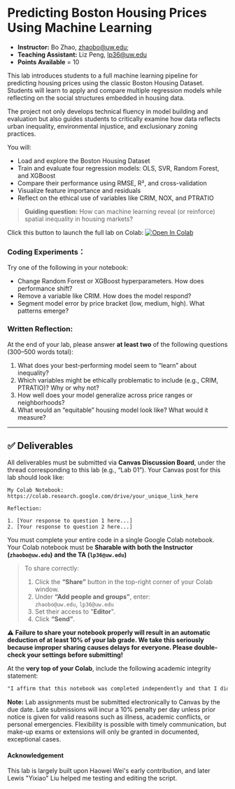 # Predicting Boston Housing Prices Using Machine Learning

- **Instructor:** Bo Zhao, [zhaobo@uw.edu](mailto:zhaobo@uw.edu); 
- **Teaching Assistant:** Liz Peng, lp36@uw.edu
- **Points Available** = 10

This lab introduces students to a full machine learning pipeline for predicting housing prices using the classic Boston Housing Dataset. Students will learn to apply and compare multiple regression models while reflecting on the social structures embedded in housing data.

The project not only develops technical fluency in model building and evaluation but also guides students to critically examine how data reflects urban inequality, environmental injustice, and exclusionary zoning practices.

You will:

* Load and explore the Boston Housing Dataset
* Train and evaluate four regression models: OLS, SVR, Random Forest, and XGBoost
* Compare their performance using RMSE, R², and cross-validation
* Visualize feature importance and residuals
* Reflect on the ethical use of variables like CRIM, NOX, and PTRATIO

> **Guiding question:** How can machine learning reveal (or reinforce) spatial inequality in housing markets?

Click this button to launch the full lab on Colab: [![Open In Colab](https://colab.research.google.com/assets/colab-badge.svg)](https://colab.research.google.com/drive/1NlXCv1xvQd4aJD_ynHOQY7t3bMbJoK0S)

### Coding Experiments：

Try one of the following in your notebook:

* Change Random Forest or XGBoost hyperparameters. How does performance shift?
* Remove a variable like CRIM. How does the model respond?
* Segment model error by price bracket (low, medium, high). What patterns emerge?


### Written Reflection:

At the end of your lab, please answer **at least two** of the following questions (300–500 words total):

1. What does your best-performing model seem to “learn” about inequality?
2. Which variables might be ethically problematic to include (e.g., CRIM, PTRATIO)? Why or why not?
3. How well does your model generalize across price ranges or neighborhoods?
4. What would an “equitable” housing model look like? What would it measure?

---

## ✅ Deliverables

All deliverables must be submitted via **Canvas Discussion Board**, under the thread corresponding to this lab (e.g., “Lab  01”). Your Canvas post for this lab should look like:

```
My Colab Notebook: https://colab.research.google.com/drive/your_unique_link_here

Reflection:

1. [Your response to question 1 here...]
2. [Your response to question 2 here...]
```

You must complete your entire code in a single Google Colab notebook. Your Colab notebook must be **Sharable with both the Instructor (`zhaobo@uw.edu`) and the TA (`lp36@uw.edu`)**

> To share correctly:
> 1. Click the **“Share”** button in the top-right corner of your Colab window.
> 2. Under **“Add people and groups”**, enter:  
>    `zhaobo@uw.edu`, `lp36@uw.edu`
> 3. Set their access to "**Editor**".
> 4. Click **“Send”**.

⚠️ **Failure to share your notebook properly will result in an automatic deduction of at least 10% of your lab grade. We take this seriously because improper sharing causes delays for everyone. Please double-check your settings before submitting!**

At the **very top of your Colab**, include the following academic integrity statement:

```markdown
"I affirm that this notebook was completed independently and that I did not reference or use anyone else's code."
```

**Note:** Lab assignments must be submitted electronically to Canvas by the due date. Late submissions will incur a 10% penalty per day unless prior notice is given for valid reasons such as illness, academic conflicts, or personal emergencies. Flexibility is possible with timely communication, but make-up exams or extensions will only be granted in documented, exceptional cases.

#### Acknowledgement

This lab is largely built upon Haowei Wei's early contribution, and later Lewis "Yixiao" Liu helped me testing and editing the script.